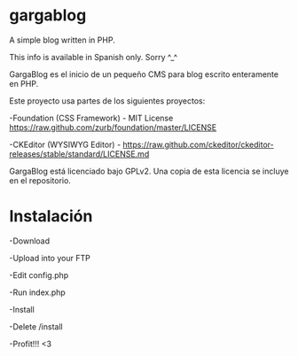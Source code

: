 gargablog
=========

A simple blog written in PHP.

This info is available in Spanish only. Sorry ^_^

GargaBlog es el inicio de un pequeño CMS para blog escrito enteramente en PHP.

Este proyecto usa partes de los siguientes proyectos:

-Foundation (CSS Framework) - MIT License <https://raw.github.com/zurb/foundation/master/LICENSE>

-CKEditor (WYSIWYG Editor) - <https://raw.github.com/ckeditor/ckeditor-releases/stable/standard/LICENSE.md>

GargaBlog está licenciado bajo GPLv2. Una copia de esta licencia se incluye en el repositorio.

Instalación
=========

-Download

-Upload into your FTP

-Edit config.php

-Run index.php

-Install

-Delete /install

-Profit!!! <3